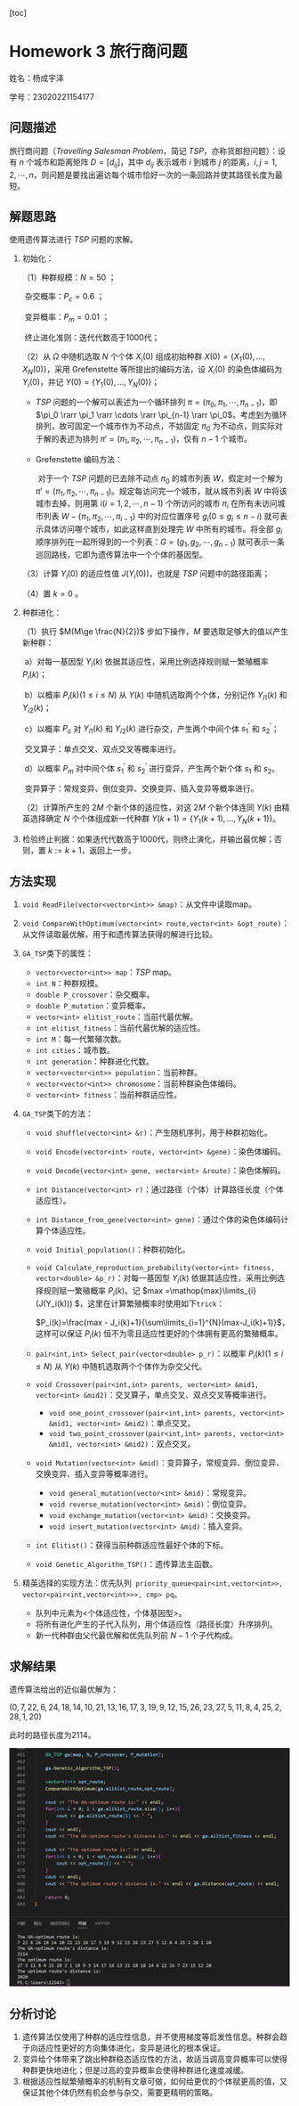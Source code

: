 [toc]

# Homework 3 旅行商问题

姓名：杨成宇泽

学号：23020221154177

## 问题描述

旅行商问题（$Travelling \ Salesman \ Problem$，简记 $TSP$，亦称货郎担问题）：设有 $n$ 个城市和距离矩阵 $D = [d_{ij}]$，其中 $d_{ij}$ 表示城市 $i$ 到城市 $j$ 的距离，$i,j = 1,2,\cdots,n$，则问题是要找出遍访每个城市恰好一次的一条回路并使其路径长度为最短。

## 解题思路

使用遗传算法进行 $TSP$ 问题的求解。

1. 初始化：

   （1）种群规模：$N = 50$ ；

   ​		杂交概率：$P_c=0.6$ ；

   ​		变异概率：$P_m=0.01$ ；

   ​		终止进化准则：迭代代数高于1000代；

   （2）从 $\Omega$ 中随机选取 $N$ 个个体 $X_i(0)$ 组成初始种群 $X(0) = \{X_1(0),\dots,X_N(0)\}$，采用 Grefenstette 等所提出的编码方法，设 $X_i(0)$ 的染色体编码为 $Y_i(0)$，并记 $Y(0) = \{Y_1(0),\dots,Y_N(0)\}$；

   - $TSP$ 问题的一个解可以表述为一个循环排列 $\pi = (\pi_0,\pi_1,\cdots,\pi_{n-1})$，即 $\pi_0 \rarr \pi_1 \rarr \cdots \rarr \pi_{n-1} \rarr \pi_0$。考虑到为循环排列，故可固定一个城市作为不动点，不妨固定 $\pi_0$ 为不动点，则实际对于解的表述为排列 $\pi' = (\pi_1,\pi_2,\cdots,\pi_{n-1})$，仅有 $n-1$ 个城市。

   - Grefenstette 编码方法：

     ​		对于一个 $TSP$ 问题的已去除不动点 $\pi_0$ 的城市列表 $W$，假定对一个解为 $\pi' = (\pi_1,\pi_2,\cdots,\pi_{n-1})$。规定每访问完一个城市，就从城市列表 $W$ 中将该城市去掉，则用第 $i(i = 1,2,\cdots,n-1)$ 个所访问的城市 $\pi_i$ 在所有未访问城市列表 $W - \{\pi_1,\pi_2,\cdots,\pi_{i-1}\}$ 中的对应位置序号 $g_i(0 \le g_i \le n-i)$ 就可表示具体访问哪个城市，如此这样直到处理完 $W$ 中所有的城市。将全部 $g_i$ 顺序排列在一起所得到的一个列表：$G = (g_1,g_2,\cdots,g_{n-1})$ 就可表示一条巡回路线，它即为遗传算法中一个个体的基因型。

   （3）计算 $Y_i(0)$ 的适应性值 $J(Y_i(0))$，也就是 $TSP$ 问题中的路径距离；

   （4）置 $k=0$ 。 

2. 种群进化：

   （1）执行 $M(M\ge \frac{N}{2})$ 步如下操作，$M$ 要选取足够大的值以产生新种群：

   ​		a）对每一基因型 $Y_i(k)$ 依据其适应性，采用比例选择规则赋一繁殖概率 $P_i(k)$；

   ​		b）以概率 $P_i(k)(1\le i\le N)$ 从 $Y(k)$ 中随机选取两个个体，分别记作 $Y_{i1}(k)$ 和 $Y_{i2}(k)$；

   ​		c）以概率 $P_c$ 对 $Y_{i1}(k)$ 和 $Y_{i2}(k)$ 进行杂交，产生两个中间个体 $s_1^{'}$ 和 $s_2^{'}$；

   ​				交叉算子：单点交叉、双点交叉等概率进行。

   ​		d）以概率 $P_m$ 对中间个体 $s_1^{'}$ 和 $s_2^{'}$ 进行变异，产生两个新个体 $s_1$ 和 $s_2$。

   ​				变异算子：常规变异、倒位变异、交换变异、插入变异等概率进行。

   （2）计算所产生的 $2M$ 个新个体的适应性，对这 $2M$ 个新个体连同 $Y(k)$ 由精英选择确定 $N$ 个个体组成新一代种群 $Y(k+1) = \{Y_1(k+1),\dots,Y_N(k+1)\}$。

3. 检验终止判据：如果迭代代数高于1000代，则终止演化，并输出最优解；否则，置 $k:=k+1$，返回上一步。

## 方法实现

1. `void ReadFile(vector<vector<int>> &map)`：从文件中读取map。

2. `void CompareWithOptimum(vector<int> route,vector<int> &opt_route)`：从文件读取最优解，用于和遗传算法获得的解进行比较。

3. `GA_TSP`类下的属性：

   - `vector<vector<int>> map`：$TSP$ map。
   - `int N`：种群规模。
   - `double P_crossover`：杂交概率。
   - `double P_mutation`：变异概率。
   - `vector<int> elitist_route`：当前代最优解。
   - `int elitist_fitness`：当前代最优解的适应性。
   - `int M`：每一代繁殖次数。
   - `int cities`：城市数。
   - `int generation`：种群进化代数。
   - `vector<vector<int>> population`：当前种群。
   - `vector<vector<int>> chromosome`：当前种群染色体编码。
   - `vector<int> fitness`：当前种群适应性。

4. `GA_TSP`类下的方法：

   - `void shuffle(vector<int> &r)`：产生随机序列，用于种群初始化。

   - `void Encode(vector<int> route, vector<int> &gene)`：染色体编码。

   - `void Decode(vector<int> gene, vector<int> &route)`：染色体解码。

   - `int Distance(vector<int> r)`：通过路径（个体）计算路径长度（个体适应性）。

   - `int Distance_from_gene(vector<int> gene)`：通过个体的染色体编码计算个体适应性。

   - `void Initial_population()`：种群初始化。

   - `void Calculate_reproduction_probability(vector<int> fitness, vector<double> &p_r)`：对每一基因型 $Y_i(k)$ 依据其适应性，采用比例选择规则赋一繁殖概率 $P_i(k)$。记 $max =\mathop{max}\limits_{i}(J(Y_i(k))) $，这里在计算繁殖概率时使用如下`trick`：

     $P_i(k)=\frac{max - J_i(k)+1}{\sum\limits_{i=1}^{N}(max-J_i(k)+1)}$，这样可以保证 $P_i(k)$ 恒不为零且适应性更好的个体拥有更高的繁殖概率。

   - `pair<int,int> Select_pair(vector<double> p_r)`：以概率 $P_i(k)(1\le i\le N)$ 从 $Y(k)$ 中随机选取两个个体作为杂交父代。

   - `void Crossover(pair<int,int> parents, vector<int> &mid1, vector<int> &mid2)`：交叉算子，单点交叉、双点交叉等概率进行。

     - `void one_point_crossover(pair<int,int> parents, vector<int> &mid1, vector<int> &mid2)`：单点交叉。
     - `void two_point_crossover(pair<int,int> parents, vector<int> &mid1, vector<int> &mid2)`：双点交叉。

   - `void Mutation(vector<int> &mid)`：变异算子，常规变异、倒位变异、交换变异、插入变异等概率进行。

     - `void general_mutation(vector<int> &mid)`：常规变异。
     - `void reverse_mutation(vector<int> &mid)`：倒位变异。
     - `void exchange_mutation(vector<int> &mid)`：交换变异。
     - `void insert_mutation(vector<int> &mid)`：插入变异。

   - `int Elitist()`：获得当前种群适应性最好个体的下标。

   - `void Genetic_Algorithm_TSP()`：遗传算法主函数。

5. 精英选择的实现方法：优先队列` priority_queue<pair<int,vector<int>>, vector<pair<int,vector<int>>>, cmp> pq`。

   - 队列中元素为<个体适应性，个体基因型>。
   - 将所有进化产生的子代入队列，用个体适应性（路径长度）升序排列。
   - 新一代种群由父代最优解和优先队列前 $N-1$ 个子代构成。

 ## 求解结果

遗传算法给出的近似最优解为：

$(0,7,22,6,24,18,14,10,21,13,16,17,3,19,9,12,15,26,23,27,5,11,8,4,25,2,28,1,20)$

此时的路径长度为2114。

![result](./result.png)

## 分析讨论

1. 遗传算法仅使用了种群的适应性信息，并不使用梯度等启发性信息。种群会趋于向适应性更好的方向集体进化，变异是进化的根本保证。
2. 变异给个体带来了跳出种群稳态适应性的方法，故适当调高变异概率可以使得种群更快地进化；但是过高的变异概率会使得种群进化速度减缓。
3. 根据适应性赋繁殖概率的机制有文章可做，如何给更优的个体赋更高的值，又保证其他个体仍然有机会参与杂交，需要更精明的策略。